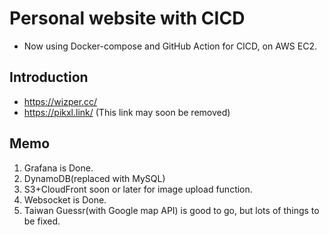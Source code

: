 # Personal website with CICD

* Now using Docker-compose and GitHub Action for CICD, on AWS EC2.

## Introduction
* https://wizper.cc/
* https://pikxl.link/ (This link may soon be removed)

## Memo
1. Grafana is Done.
2. DynamoDB(replaced with MySQL)
3. S3+CloudFront soon or later for image upload function.
4. Websocket is Done.
5. Taiwan Guessr(with Google map API) is good to go, but lots of things to be fixed.


